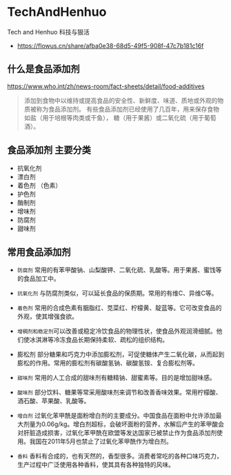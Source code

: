 # TechAndHenhuo
Tech and Henhuo 科技与狠活

- https://flowus.cn/share/afba0e38-68d5-49f5-908f-47c7b181c16f


## 什么是食品添加剂

https://www.who.int/zh/news-room/fact-sheets/detail/food-additives


> 添加到食物中以维持或提高食品的安全性、新鲜度、味道、质地或外观的物质被称为食品添加剂。
> 有些食品添加剂已经使用了几百年，用来保存食物  如盐（用于培根等肉类或干鱼），
> 糖（用于果酱）或二氧化硫（用于葡萄酒）。

## 食品添加剂 主要分类

- 抗氧化剂
- 漂白剂
- 着色剂 （色素）
- 护色剂
- 酶制剂
- 增味剂
- 防腐剂
- 甜味剂

## 常用食品添加剂

- `防腐剂` 常用的有苯甲酸钠、山梨酸钾、二氧化硫、乳酸等。用于果酱、蜜饯等的食品加工中。
- `抗氧化剂` 与防腐剂类似，可以延长食品的保质期。常用的有维C、异维C等。
- `着色剂`  常用的合成色素有胭脂红、苋菜红、柠檬黄、靛蓝等。它可改变食品的外观，使其增强食欲。
- `增稠剂和稳定剂`可以改善或稳定冷饮食品的物理性状，使食品外观润滑细腻。他们使冰淇淋等冷冻食品长期保持柔软、疏松的组织结构。
- 膨松剂  部分糖果和巧克力中添加膨松剂，可促使糖体产生二氧化碳，从而起到膨松的作用。常用的膨松剂有碳酸氢钠、碳酸氢铵、复合膨松剂等。
- `甜味剂`  常用的人工合成的甜味剂有糖精钠、甜蜜素等。目的是增加甜味感。

- `酸味剂`  部分饮料、糖果等常采用酸味剂来调节和改善香味效果。常用柠檬酸、酒石酸、苹果酸、乳酸等。

- `增白剂`  过氧化苯甲酰是面粉增白剂的主要成分。中国食品在面粉中允许添加最大剂量为0.06g/kg。增白剂超标，会破坏面粉的营养，水解后产生的苯甲酸会对肝脏造成损害，过氧化苯甲酰在欧盟等发达国家已被禁止作为食品添加剂使用。我国在2011年5月也禁止了过氧化苯甲酰作为增白剂。

- `香料`  香料有合成的，也有天然的，香型很多。消费者常吃的各种口味巧克力，生产过程中广泛使用各种香料，使其具有各种独特的风味。
